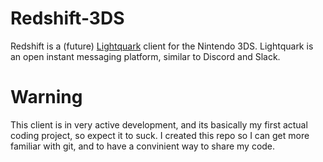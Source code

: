 # Redshift-3DS
Redshift is a (future) [Lightquark](https://lightquark.network) client for the Nintendo 3DS. Lightquark is an open instant messaging platform, similar to Discord and Slack.

# Warning
This client is in very active development, and its basically my first actual coding project, so expect it to suck. I created this repo so I can get more familiar with git, and to have a convinient way to share my code.
